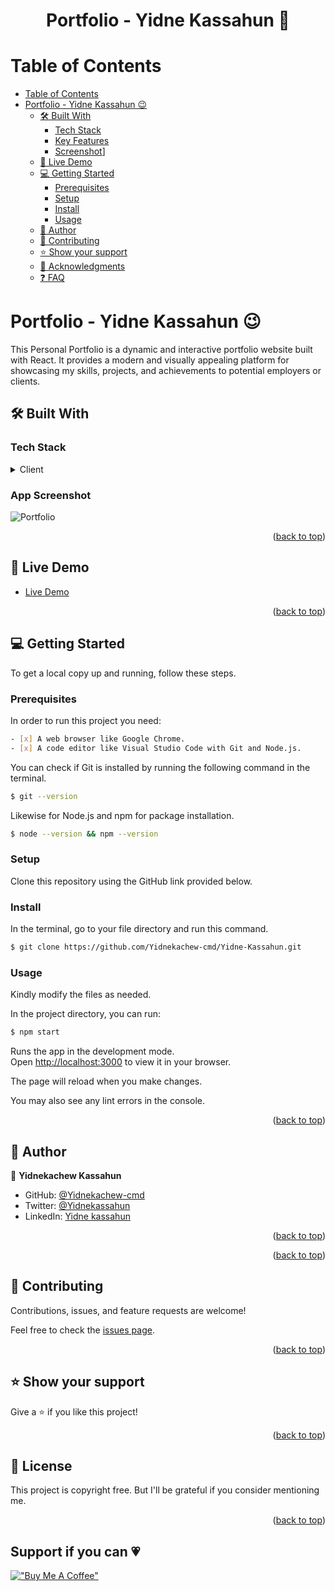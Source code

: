 <a name="readme-top"></a>

<h1 align='center'> Portfolio - Yidne Kassahun 🤘 </h1>


# Table of Contents

- [Table of Contents](#-table-of-contents)
- [ Portfolio - Yidne Kassahun  😉](#-about-project-)
  - [🛠 Built With ](#-built-with-)
    - [Tech Stack ](#tech-stack-)
    - [Key Features ](#key-features-)
    - [Screenshot](#screenshot)]
  - [🚀 Live Demo](#live-demo)
  - [💻 Getting Started ](#-getting-started-)
    - [Prerequisites](#prerequisites)
    - [Setup](#setup)
    - [Install](#install)
    - [Usage](#usage)
  - [👥 Author ](#-author-)
  - [🤝 Contributing ](#-contributing-)
  - [⭐️ Show your support ](#️-show-your-support-)
  - [🙏 Acknowledgments ](#-acknowledgments-)
  - [❓ FAQ ](#-faq-)

<!-- PROJECT DESCRIPTION -->

# Portfolio - Yidne Kassahun  😉 <a name="about-project"></a>

This Personal Portfolio is a dynamic and interactive portfolio website built with React. It provides a modern and visually appealing platform for showcasing my skills, projects, and achievements to potential employers or clients.

## 🛠 Built With <a name="built-with"></a>

### Tech Stack <a name="tech-stack"></a>


<details>
  <summary>Client</summary>
  <ul>
    <li><a href="https://reactjs.org/">React.js</a></li>
  </ul>
</details>

### App Screenshot
![Portfolio](https://github.com/Yidnekachew-cmd/Yidne-Kassahun/assets/104775335/ce97e044-e517-416f-b8ef-0b140d8d1ffb)




<p align="right">(<a href="#readme-top">back to top</a>)</p>

<!-- LIVE DEMO -->

## 🚀 Live Demo <a name="live-demo"></a>

- [Live Demo](https://portfolio-14rj.onrender.com/)

<p align="right">(<a href="#readme-top">back to top</a>)</p> 


<!-- GETTING STARTED -->

## 💻 Getting Started <a name="getting-started"></a>


To get a local copy up and running, follow these steps.

### Prerequisites

In order to run this project you need:

```sh
- [x] A web browser like Google Chrome.
- [x] A code editor like Visual Studio Code with Git and Node.js.
```

You can check if Git is installed by running the following command in the terminal.
```sh
$ git --version
```

Likewise for Node.js and npm for package installation.
```sh
$ node --version && npm --version
```
### Setup

Clone this repository using the GitHub link provided below.


### Install

In the terminal, go to your file directory and run this command.

```sh
$ git clone https://github.com/Yidnekachew-cmd/Yidne-Kassahun.git
```



### Usage

Kindly modify the files as needed.

In the project directory, you can run:
```sh
$ npm start
```
Runs the app in the development mode.\
Open [http://localhost:3000](http://localhost:3000) to view it in your browser.

The page will reload when you make changes.

You may also see any lint errors in the console.


<p align="right">(<a href="#readme-top">back to top</a>)</p>

<!-- AUTHORS -->

## 👥 Author <a name="author"></a>

👤 **Yidnekachew Kassahun**

- GitHub: [@Yidnekachew-cmd](https://github.com/Yidnekachew-cmd)
- Twitter: [@Yidnekassahun](https://twitter.com/Yidnekassahun)
- LinkedIn: [Yidne kassahun](https://www.linkedin.com/in/yidnekachew-kassahun/)


<p align="right">(<a href="#readme-top">back to top</a>)</p>




<p align="right">(<a href="#readme-top">back to top</a>)</p>


## 🤝 Contributing <a name="contributing"></a>

Contributions, issues, and feature requests are welcome!

Feel free to check the [issues page](https://github.com/Yidnekachew-cmd/Yidne-Kassahun/issues).

<p align="right">(<a href="#readme-top">back to top</a>)</p>



## ⭐️ Show your support <a name="support"></a>


Give a ⭐️ if you like this project!

<p align="right">(<a href="#readme-top">back to top</a>)</p>


## 📝 License <a name="license"></a>

This project is copyright free. But I'll be grateful if you consider mentioning me.

<p align="right">(<a href="#readme-top">back to top</a>)</p>


<h2>Support if you can 💗</h2>

[!["Buy Me A Coffee"](https://www.buymeacoffee.com/assets/img/custom_images/orange_img.png)](https://www.buymeacoffee.com/yidne)